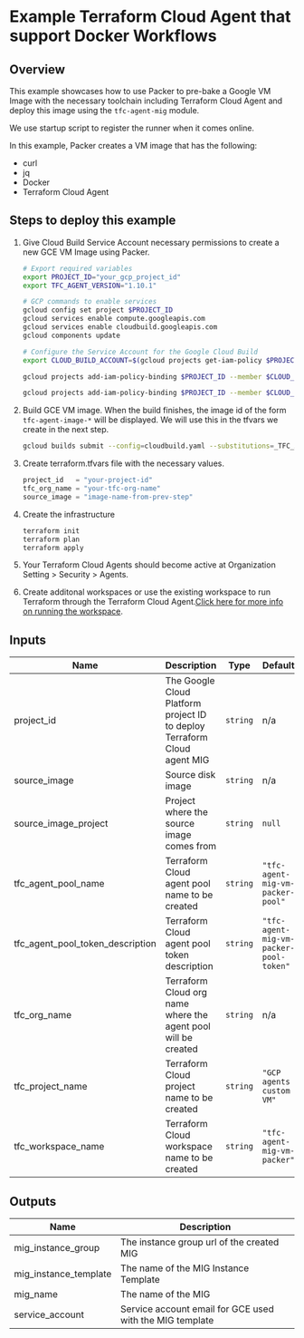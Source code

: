 # Example Terraform Cloud Agent that support Docker Workflows

## Overview

This example showcases how to use Packer to pre-bake a Google VM Image with the necessary toolchain including Terraform Cloud Agent and deploy this image using the `tfc-agent-mig` module.

We use startup script to register the runner when it comes online.

In this example, Packer creates a VM image that has the following:

- curl
- jq
- Docker
- Terraform Cloud Agent

## Steps to deploy this example

1. Give Cloud Build Service Account necessary permissions to create a new GCE VM Image using Packer.

   ```sh
   # Export required variables
   export PROJECT_ID="your_gcp_project_id"
   export TFC_AGENT_VERSION="1.10.1"

   # GCP commands to enable services
   gcloud config set project $PROJECT_ID
   gcloud services enable compute.googleapis.com
   gcloud services enable cloudbuild.googleapis.com
   gcloud components update

   # Configure the Service Account for the Google Cloud Build
   export CLOUD_BUILD_ACCOUNT=$(gcloud projects get-iam-policy $PROJECT_ID --filter="(bindings.role:roles/cloudbuild.builds.builder)"  --flatten="bindings[].members" --format="value(bindings.members[])")

   gcloud projects add-iam-policy-binding $PROJECT_ID --member $CLOUD_BUILD_ACCOUNT --role roles/compute.instanceAdmin.v1

   gcloud projects add-iam-policy-binding $PROJECT_ID --member $CLOUD_BUILD_ACCOUNT --role roles/iam.serviceAccountUser
   ```

1. Build GCE VM image. When the build finishes, the image id of the form `tfc-agent-image-*` will be displayed. We will use this in the tfvars we create in the next step.

   ```sh
   gcloud builds submit --config=cloudbuild.yaml --substitutions=_TFC_AGENT_VERSION="$TFC_AGENT_VERSION"
   ```

1. Create terraform.tfvars file with the necessary values.

   ```tf
   project_id   = "your-project-id"
   tfc_org_name = "your-tfc-org-name"
   source_image = "image-name-from-prev-step"
   ```

1. Create the infrastructure

   ```sh
   terraform init
   terraform plan
   terraform apply
   ```

1. Your Terraform Cloud Agents should become active at Organization Setting > Security > Agents.

1. Create additonal workspaces or use the existing workspace to run Terraform through the Terraform Cloud Agent.[Click here for more info on running the workspace](https://registry.terraform.io/providers/hashicorp/tfe/latest/docs/resources/workspace_run#example-usage).

<!-- BEGINNING OF PRE-COMMIT-TERRAFORM DOCS HOOK -->
## Inputs

| Name | Description | Type | Default | Required |
|------|-------------|------|---------|:--------:|
| project\_id | The Google Cloud Platform project ID to deploy Terraform Cloud agent MIG | `string` | n/a | yes |
| source\_image | Source disk image | `string` | n/a | yes |
| source\_image\_project | Project where the source image comes from | `string` | `null` | no |
| tfc\_agent\_pool\_name | Terraform Cloud agent pool name to be created | `string` | `"tfc-agent-mig-vm-packer-pool"` | no |
| tfc\_agent\_pool\_token\_description | Terraform Cloud agent pool token description | `string` | `"tfc-agent-mig-vm-packer-pool-token"` | no |
| tfc\_org\_name | Terraform Cloud org name where the agent pool will be created | `string` | n/a | yes |
| tfc\_project\_name | Terraform Cloud project name to be created | `string` | `"GCP agents custom VM"` | no |
| tfc\_workspace\_name | Terraform Cloud workspace name to be created | `string` | `"tfc-agent-mig-vm-packer"` | no |

## Outputs

| Name | Description |
|------|-------------|
| mig\_instance\_group | The instance group url of the created MIG |
| mig\_instance\_template | The name of the MIG Instance Template |
| mig\_name | The name of the MIG |
| service\_account | Service account email for GCE used with the MIG template |

 <!-- END OF PRE-COMMIT-TERRAFORM DOCS HOOK -->
